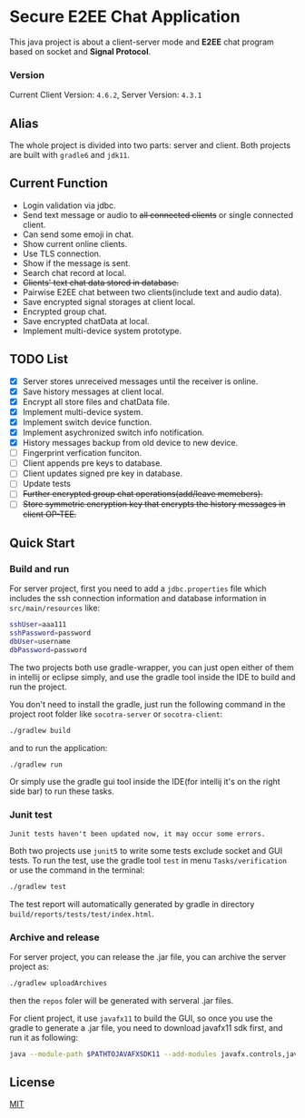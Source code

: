 # Secure E2EE Chat Application

This java project is about a client-server mode and **E2EE** chat program based on socket and **Signal Protocol**.

### Version

Current Client Version: `4.6.2`, Server Version: `4.3.1`

## Alias

The whole project is divided into two parts: server and client. Both projects are built with `gradle6` and `jdk11`.

## Current Function

* Login validation via jdbc.
* Send text message or audio to ~~all connected clients~~ or single connected client.
* Can send some emoji in chat.
* Show current online clients.
* Use TLS connection.
* Show if the message is sent.
* Search chat record at local.
* ~~Clients' text chat data stored in database.~~
* Pairwise E2EE chat between two clients(include text and audio data).
* Save encrypted signal storages at client local.
* Encrypted group chat.
* Save encrypted chatData at local.
* Implement multi-device system prototype.

## TODO List

- [x] Server stores unreceived messages until the receiver is online.
- [x] Save history messages at client local.
- [x] Encrypt all store files and chatData file.
- [x] Implement multi-device system.
- [x] Implement switch device function.
- [x] Implement asychronized switch info notification.
- [x] History messages backup from old device to new device.
- [ ] Fingerprint verfication funciton.
- [ ] Client appends pre keys to database.
- [ ] Client updates signed pre key in database.
- [ ] Update tests
- [ ] ~~Further encrypted group chat operations(add/leave memebers).~~
- [ ] ~~Store symmetric encryption key that encrypts the history messages in client OP-TEE.~~

## Quick Start

### Build and run

For server project, first you need to add a `jdbc.properties` file which includes the ssh connection information and database information in `src/main/resources` like:

```bash
sshUser=aaa111
sshPassword=password
dbUser=username
dbPassword=password
```

The two projects both use gradle-wrapper, you can just open either of them in intellij or eclipse simply, and use the gradle tool inside the IDE to build and run the project.

You don't need to install the gradle, just run the following command in the project root folder like `socotra-server` or `socotra-client`:

```bash
./gradlew build
```

and to run the application:

```bash
./gradlew run
```

Or simply use the gradle gui tool inside the IDE(for intellij it's on the right side bar) to run these tasks.

### Junit test

`Junit tests haven't been updated now, it may occur some errors.`

Both two projects use `junit5` to write some tests exclude socket and GUI tests. To run the test, use the gradle tool `test` in menu `Tasks/verification` or use the command in the terminal:

```bash
./gradlew test
```

The test report will automatically generated by gradle in directory `build/reports/tests/test/index.html`.

### Archive and release

For server project, you can release the .jar file, you can archive the server project as:

```bash
./gradlew uploadArchives
```

then the `repos` foler will be generated with serveral .jar files.

For client project, it use `javafx11` to build the GUI, so once you use the gradle to generate a .jar file, you need to download javafx11 sdk first, and run it as following:

```bash
java --module-path $PATHTOJAVAFXSDK11 --add-modules javafx.controls,javafx.fxml,javafx.base -jar $YOURCLIENT.jar
```

## License

[MIT](https://choosealicense.com/licenses/mit/)
